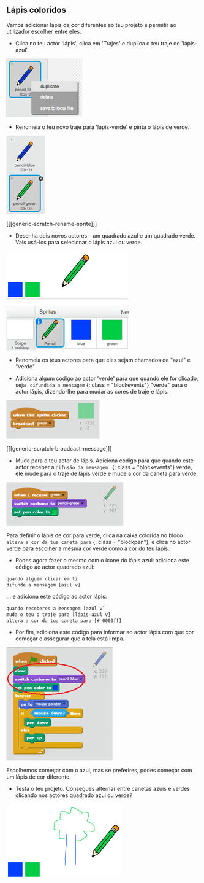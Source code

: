 ## Lápis coloridos

Vamos adicionar lápis de cor diferentes ao teu projeto e permitir ao utilizador escolher entre eles.

+ Clica no teu actor 'lápis', clica em 'Trajes' e duplica o teu traje de 'lápis-azul'.

![screenshot](images/paint-blue-duplicate.png)

+ Renomeia o teu novo traje para 'lápis-verde' e pinta o lápis de verde.

![screenshot](images/paint-pencil-green.png)

[[[generic-scratch-rename-sprite]]]

+ Desenha dois novos actores - um quadrado azul e um quadrado verde. Vais usá-los para selecionar o lápis azul ou verde.

![screenshot](images/paint-selectors.png)

+ Renomeia os teus actores para que eles sejam chamados de "azul" e "verde"

+ Adiciona algum código ao actor 'verde' para que quando ele for clicado, seja ` difundida a mensagem` {: class = "blockevents"} "verde" para o actor lápis, dizendo-lhe para mudar as cores de traje e lápis.

![Broadcast green](images/paint-broadcast-green.png)

[[[generic-scratch-broadcast-message]]]

+ Muda para o teu actor de lápis. Adiciona código para que quando este actor receber a `difusão da mensagem ` {: class = "blockevents"} verde, ele mude para o traje de lápis verde e mude a cor da caneta para verde.

![Broadcast green](images/broadcast-green.png)

Para definir o lápis de cor para verde, clica na caixa colorida no bloco ` altera a cor da tua caneta para ` {: class = "blockpen"}, e clica no actor verde para escolher a mesma cor verde como a cor do teu lápis.

+ Podes agora fazer o mesmo com o ícone do lápis azul: adiciona este código ao actor quadrado azul:

```blocks
quando alguém clicar em ti
difunde a mensagem [azul v]
```

... e adiciona este código ao actor lápis:

```blocks
quando receberes a mensagem [azul v] 
muda o teu o traje para [lápis-azul v] 
altera a cor da tua caneta para [# 0000ff]
```

+ Por fim, adiciona este código para informar ao actor lápis com que cor começar e assegurar que a tela está limpa.

![Start pencil](images/start-pencil.png)

Escolhemos começar com o azul, mas se preferires, podes começar com um lápis de cor diferente.

+ Testa o teu projeto. Consegues alternar entre canetas azuis e verdes clicando nos actores quadrado azul ou verde?

![screenshot](images/paint-pens-test.png)